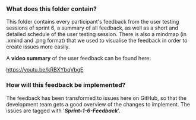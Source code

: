 ### What does this folder contain?

This folder contains every participant's feedback from the user testing sessions of sprint 6, a summary of all feedback, as well as a short and detailed schedule of the user testing session. There is also a mindmap (in .xmind and .png format) that we used to visualise the feedback in order to create issues more easily.

A **video summary** of the user feedback can be found here:

https://youtu.be/kRBXYbqVbgE

### How will this feedback be implemented?
The feedback has been transformed to issues here on GitHub, so that the development team gets a good overview of the changes to implement. The issues are tagged with '***Sprint-1-6-Feedback***'.

